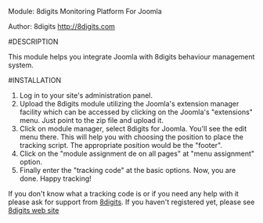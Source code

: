 Module: 8digits Monitoring Platform For Joomla

Author: 8digits <http://8digits.com>


#DESCRIPTION

This module helps you integrate Joomla with 8digits behaviour management system.

#INSTALLATION

1. Log in to your site's administration panel.
2. Upload the 8digits module utilizing the Joomla's extension manager facility which can be accessed by clicking on the Joomla's "extensions" menu. Just point to the zip file and upload it.
2. Click on module manager, select 8digits for Joomla. You'll see the edit menu there. This will help you with choosing the position to place the tracking script. The appropriate position would be the "footer". 
4. Click on the "module assignment de on all pages" at "menu assignment" option.
5. Finally enter the "tracking code" at the basic options. Now, you are done. Happy tracking!

If you don't know what a tracking code is or if you need any help with it please ask for support from [8digits](http://support.8digits.com). If you haven't registered yet, please see [8digits web site](http://www.8digits.com)
